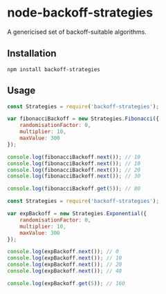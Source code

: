 # node-backoff-strategies

A genericised set of backoff-suitable algorithms.

## Installation

`npm install backoff-strategies`

## Usage

```javascript
const Strategies = require('backoff-strategies');

var fibonacciBackoff = new Strategies.Fibonacci({
    randomisationFactor: 0,
    multiplier: 10,
    maxValue: 300
});

console.log(fibonacciBackoff.next()); // 10
console.log(fibonacciBackoff.next()); // 10
console.log(fibonacciBackoff.next()); // 20
console.log(fibonacciBackoff.next()); // 30

console.log(fibonacciBackoff.get(5)); // 80
```

```javascript
const Strategies = require('backoff-strategies');

var expBackoff = new Strategies.Exponential({
    randomisationFactor: 0,
    multiplier: 10,
    maxValue: 300
});

console.log(expBackoff.next()); // 0
console.log(expBackoff.next()); // 10
console.log(expBackoff.next()); // 20
console.log(expBackoff.next()); // 40

console.log(expBackoff.get(5)); // 160
```